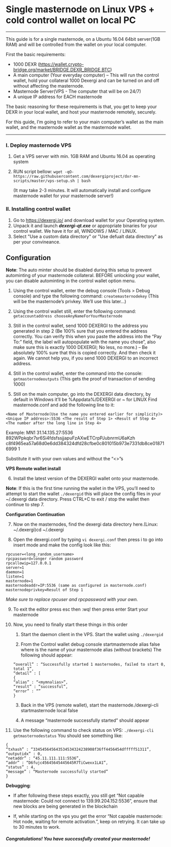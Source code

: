 
# Single masternode on Linux VPS + cold control wallet on local PC
------
This guide is for a single masternode, on a Ubuntu 16.04 64bit server(1GB RAM) and will be controlled from the wallet on your local computer.

First the basic requirements:
* 1000 DEXR (https://wallet.crypto-bridge.org/market/BRIDGE.DEXR_BRIDGE.BTC)
* A main computer (Your everyday computer) – This will run the control wallet, hold your collateral 1000 Dexergi and can be turned on and off without affecting the masternode.
* Masternode Server(VPS - The computer that will be on 24/7)
* A unique IP address for EACH masternode

The basic reasoning for these requirements is that, you get to keep your DEXR in your local wallet, and host your masternode remotely, securely.

For this guide, I’m going to refer to your main computer’s wallet as the main wallet, and the masternode wallet as the masternode wallet.

-------

### I. Deploy masternode VPS

1. Get a VPS server with min. 1GB RAM and Ubuntu 16.04 as operating system
2. RUN script bellow:
   ```wget -qO- https://raw.githubusercontent.com/dexergiproject/dxr-mn-scripts/master/vps-setup.sh | bash```
    
   (It may take 2-3 minutes. It will automatically install and configure masternode wallet for your masternode server!)

### II. Installing control wallet

1. Go to https://dexergi.io/ and download wallet for your Operating system.
2. Unpack it and launch ***dexergi-qt.exe*** or appropriate binaries for your control wallet. We have it for all, WINDOWS / MAC / LINUX.
3. Select "Use a custom data directory" or "Use defualt data directory" as per your convineance.



## Configuration

**Note**: The auto minter should be disabled during this setup to prevent autominting of your masternode collateral. BEFORE unlocking your wallet, you can disable autominting in the control wallet option menu.

1. Using the control wallet, enter the debug console (Tools > Debug console) and type the following command:
```createmasternodekey``` (This will be the masternode’s privkey. We’ll use this later…)

2. Using the control wallet still, enter the following command:
```getaccountaddress chooseAnyNameForYourMasternode```

3. Still in the control wallet, send 1000 DEXERGI to the address you generated in step 2 (Be 100% sure that you entered the address correctly. You can verify this when you paste the address into the “Pay To:” field, the label will autopopulate with the name you chose”, also make sure this is exactly 1000 DEXERGI; No less, no more.)
– Be absolutely 100% sure that this is copied correctly. And then check it again. We cannot help you, if you send 1000 DEXERGI to an incorrect address.

4. Still in the control wallet, enter the command into the console:
```getmasternodeoutputs``` (This gets the proof of transaction of sending 1000)

5. Still on the main computer, go into the DEXERGI data directory, by default in Windows it’ll be %Appdata%/DEXERGI or ~ for LINUX
Find masternode.conf and add the following line to it:

```<Name of Masternode(Use the name you entered earlier for simplicity)> <Unique IP address>:5536 <The result of Step 1> <Result of Step 4> <The number after the long line in Step 4>```

Example: MN1 31.14.135.27:5536 892WPpkqbr7sr6Si4fdsfssjjapuFzAXwETCrpPJubnrmU6aKzh c8f4965ea57a68d0e6dd384324dfd28cfbe0c801015b973e7331db8ce018716999 1

Substitute it with your own values and without the “<>”s

**VPS Remote wallet install**

6. Install the latest version of the DEXERGI wallet onto your masternode.

**Note**: If this is the first time running the wallet in the VPS, you’ll need to attempt to start the wallet `./dexergid` this will place the config files in your ~/.dexergi data directory. Press CTRL+C to exit / stop the wallet then continue to step  7.

**Configuration Continuation**

7. Now on the masternodes, find the dexergi data directory here.(Linux: ~/.dexergi)cd ~/.dexergi

8. Open the dexergi.conf by typing `vi dexergi.conf` then press i to go into insert mode and make the config look like this:
```
rpcuser=<long_random_username>
rpcpassword=longer random password
rpcallowip=127.0.0.1
server=1
daemon=1
listen=1
masternode=1
masternodeaddr=IP:5536 (same as configured in masternode.conf) 
masternodeprivkey=Result of Step 1
```

*Make sure to replace rpcuser and rpcpassword with your own.*

9. To exit the editor press esc then :wq! then press enter
Start your masternode

10. Now, you need to finally start these things in this order
    1. Start the daemon client in the VPS. Start the wallet using `./dexergid`
    
    2. From the Control wallet debug console startmasternode alias false <mymnalias>
    where <mymnalias> is the name of your masternode alias (without brackets)
    The following should appear:
   
    ```
    “overall” : “Successfully started 1 masternodes, failed to start 0, total 1”,
    “detail” : [
    {
    “alias” : “<mymnalias>”,
    “result” : “successful”,
    “error” : “”
    } 
    ```
   
    3. Back in the VPS (remote wallet), start the masternode./dexergi-cli startmasternode local false
    
    4. A message “masternode successfully started” should appear
   
11. Use the following command to check status on VPS:
`./dexergi-cli getmasternodestatus`
You should see something like:

```
{
“txhash” : “334545645643534534324238908f36ff4456454dfffff51311”,
“outputidx” : 0,
“netaddr” : “45.11.111.111:5536”,
“addr” : “D6fujc45645645445645R7TiCwexx1LA1”,
“status” : 4,
“message” : “Masternode successfully started”
}
```
   
**Debugging**:

* If after following these steps exactly, you still get “Not capable masternode: Could not connect to 139.99.204.152:5536”, ensure that new blocks are being generated in the blockchain

* If, while starting on the vps you get the error “Not capable masternode: Hot node, waiting for remote activation.”, keep on retrying. It can take up to 30 minutes to work.
   
#### *Congratulations! You have successfully created your masternode!*
